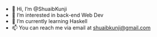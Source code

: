 - 👋 Hi, I’m @ShuaibKunji
- 👀 I’m interested in back-end Web Dev
- 🌱 I’m currently learning Haskell
- 📫 You can reach me via email at shuaibkunji@gmail.com

<!---
ShuaibKunji/ShuaibKunji is a ✨ special ✨ repository because its `README.md` (this file) appears on your GitHub profile.
You can click the Preview link to take a look at your changes.
--->
